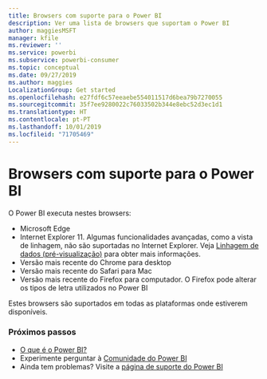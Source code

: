 ```yaml
---
title: Browsers com suporte para o Power BI
description: Ver uma lista de browsers que suportam o Power BI
author: maggiesMSFT
manager: kfile
ms.reviewer: ''
ms.service: powerbi
ms.subservice: powerbi-consumer
ms.topic: conceptual
ms.date: 09/27/2019
ms.author: maggies
LocalizationGroup: Get started
ms.openlocfilehash: e27fdf6c57eeaebe554011517d6bea79b7270055
ms.sourcegitcommit: 35f7ee9280022c76033502b344e8ebc52d3ec1d1
ms.translationtype: HT
ms.contentlocale: pt-PT
ms.lasthandoff: 10/01/2019
ms.locfileid: "71705469"
---
```

# <a name="supported-browsers-for-power-bi"></a>Browsers com suporte para o Power BI
O Power BI executa nestes browsers:

- Microsoft Edge
- Internet Explorer 11. Algumas funcionalidades avançadas, como a vista de linhagem, não são suportadas no Internet Explorer. Veja [Linhagem de dados (pré-visualização)](service-data-lineage.md) para obter mais informações.
- Versão mais recente do Chrome para desktop
- Versão mais recente do Safari para Mac
- Versão mais recente do Firefox para computador. O Firefox pode alterar os tipos de letra utilizados no Power BI 

Estes browsers são suportados em todas as plataformas onde estiverem disponíveis.

### <a name="next-steps"></a>Próximos passos
* [O que é o Power BI?](power-bi-overview.md)
* Experimente perguntar à [Comunidade do Power BI](http://community.powerbi.com/)
* Ainda tem problemas? Visite a [página de suporte do Power BI](https://powerbi.microsoft.com/support/)

